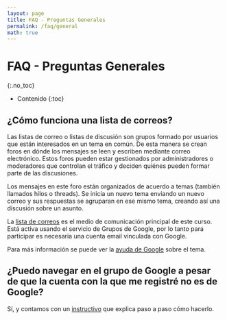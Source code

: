 ```yaml
---
layout: page
title: FAQ - Preguntas Generales
permalink: /faq/general
math: true
---
```


FAQ - Preguntas Generales
=========
{:.no_toc}

* Contenido
{:toc}

## ¿Cómo funciona una lista de correos?

Las listas de correo o listas de discusión son grupos formado por usuarios que están interesados en un tema en común. De esta manera se crean foros en dónde los mensajes se leen y escriben mediante correo electrónico.  Estos foros pueden estar gestionados por administradores o moderadores que controlan el tráfico y deciden quiénes pueden formar parte de las discusiones.

Los mensajes en este foro están organizados de acuerdo a temas (también llamados hilos o threads). Se inicia un nuevo tema enviando un nuevo correo y sus respuestas se agruparan en ese mismo tema, creando así una discusión sobre un asunto.

La [lista de correos](https://groups.google.com/forum/#!forum/fiuba-7541rw-alu) es el medio de comunicación principal de este curso. Está activa usando el servicio de Grupos de Google, por lo tanto para participar es necesaria una cuenta email vinculada con Google.

Para más información se puede ver la [ayuda de Google](https://support.google.com/groups/?hl=es#topic=9216) sobre el tema.

## ¿Puedo navegar en el grupo de Google a pesar de que la cuenta con la que me registré no es de Google?

Sí, y contamos con un [instructivo](groups-ui) que explica paso a paso cómo hacerlo.